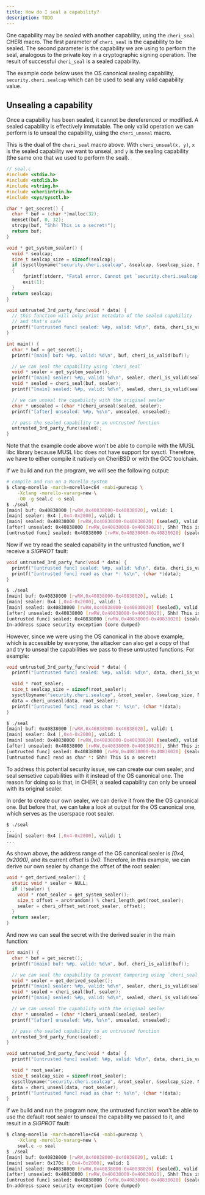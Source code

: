 ```yaml
---
title: How do I seal a capability?
description: TODO
---
```


One capability may be _sealed_ with another capability, using the `cheri_seal` CHERI macro. The first parameter of `cheri_seal` is the capability to be sealed. The second parameter is the capability we are using to perform the seal, analogous to the private key in a cryptographic signing operation. The result of successful `cheri_seal` is a sealed capability.

The example code below uses the OS canonical sealing capability, `security.cheri.sealcap` which can be used to seal any valid capability value.

## Unsealing a capability

Once a capability has been sealed, it cannot be dereferenced or modified. A sealed capability is effectively immutable. The only valid operation we can perform is to unseal the capability, using the `cheri_unseal` macro.

This is the dual of the `cheri_seal` macro above. With `cheri_unseal(x, y)`, `x` is the sealed capability we want to unseal, and `y` is the sealing capability (the same one that we used to perform the seal).

```c {39,43}
// seal.c
#include <stdio.h>
#include <stdlib.h>
#include <string.h>
#include <cheriintrin.h>
#include <sys/sysctl.h>

char * get_secret() {
  char * buf = (char *)malloc(32);
  memset(buf, 0, 32);
  strcpy(buf, "Shh! This is a secret!");
  return buf;
}

void * get_system_sealer() {
  void * sealcap;
  size_t sealcap_size = sizeof(sealcap);
  if (sysctlbyname("security.cheri.sealcap", &sealcap, &sealcap_size, NULL, 0) < 0)
  {
      fprintf(stderr, "Fatal error. Cannot get `security.cheri.sealcap`.");
      exit(1);
  }
  return sealcap;
}

void untrusted_3rd_party_func(void * data) {
  // this function will only print metadata of the sealed capability
  // and that's safe
  printf("[untrusted func] sealed: %#p, valid: %d\n", data, cheri_is_valid(data));
}

int main() {
  char * buf = get_secret();
  printf("[main] buf: %#p, valid: %d\n", buf, cheri_is_valid(buf));

  // we can seal the capability using `cheri_seal`
  void * sealer = get_system_sealer();
  printf("[main] sealer: %#p, valid: %d\n", sealer, cheri_is_valid(sealer));
  void * sealed = cheri_seal(buf, sealer);
  printf("[main] sealed: %#p, valid: %d\n", sealed, cheri_is_valid(sealed));

  // we can unseal the capability with the original sealer
  char * unsealed = (char *)cheri_unseal(sealed, sealer);
  printf("[after] unsealed: %#p, %s\n", unsealed, unsealed);

  // pass the sealed capability to an untrusted function
  untrusted_3rd_party_func(sealed);
}
```

Note that the example code above won't be able to compile with the MUSL libc library because MUSL libc does not have support for sysctl. Therefore, we have to either compile it natively on CheriBSD or with the GCC toolchain.

If we build and run the program, we will see the following output:

```bash
# compile and run on a Morello system
$ clang-morello -march=morello+c64 -mabi=purecap \
    -Xclang -morello-vararg=new \
    -O0 -g seal.c -o seal
$ ./seal
[main] buf: 0x40838000 [rwRW,0x40838000-0x40838020], valid: 1
[main] sealer: 0x4 [,0x4-0x2000], valid: 1
[main] sealed: 0x40838000 [rwRW,0x40838000-0x40838020] (sealed), valid: 1
[after] unsealed: 0x40838000 [rwRW,0x40838000-0x40838020], Shh! This is a secret!
[untrusted func] sealed: 0x40838000 [rwRW,0x40838000-0x40838020] (sealed), valid: 1
```

Now if we try read the sealed capability in the untrusted function, we'll receive a _SIGPROT_ fault:

```c {3}
void untrusted_3rd_party_func(void * data) {
  printf("[untrusted func] sealed: %#p, valid: %d\n", data, cheri_is_valid(data));
  printf("[untrusted func] read as char *: %s\n", (char *)data);
}
```

```bash {7}
$ ./seal
[main] buf: 0x40838000 [rwRW,0x40838000-0x40838020], valid: 1
[main] sealer: 0x4 [,0x4-0x2000], valid: 1
[main] sealed: 0x40838000 [rwRW,0x40838000-0x40838020] (sealed), valid: 1
[after] unsealed: 0x40838000 [rwRW,0x40838000-0x40838020], Shh! This is a secret!
[untrusted func] sealed: 0x40838000 [rwRW,0x40838000-0x40838020] (sealed), valid: 1
In-address space security exception (core dumped)
```

However, since we were using the OS canonical in the above example, which is accessible by everyone, the attacker can also get a copy of that and try to unseal the capabilities we pass to these untrusted functions. For example:

```c {6-7}
void untrusted_3rd_party_func(void * data) {
  printf("[untrusted func] sealed: %#p, valid: %d\n", data, cheri_is_valid(data));

  void * root_sealer;
  size_t sealcap_size = sizeof(root_sealer);
  sysctlbyname("security.cheri.sealcap", &root_sealer, &sealcap_size, NULL, 0);
  data = cheri_unseal(data, root_sealer);
  printf("[untrusted func] read as char *: %s\n", (char *)data);
}
```

```bash {7}
$ ./seal
[main] buf: 0x40838000 [rwRW,0x40838000-0x40838020], valid: 1
[main] sealer: 0x4 [,0x4-0x2000], valid: 1
[main] sealed: 0x40838000 [rwRW,0x40838000-0x40838020] (sealed), valid: 1
[after] unsealed: 0x40838000 [rwRW,0x40838000-0x40838020], Shh! This is a secret!
[untrusted func] sealed: 0x40838000 [rwRW,0x40838000-0x40838020] (sealed), valid: 1
[untrusted func] read as char *: Shh! This is a secret!
```

To address this potential security issue, we can create our own sealer, and seal sensetive capabilities with it instead of the OS canonical one. The reason for doing so is that, in CHERI, a sealed capability can only be unseal with its original sealer.

In order to create our own sealer, we can derive it from the the OS canonical one. But before that, we can take a look at output for the OS canonical one, which serves as the userspace root sealer.

```bash
$ ./seal
...
[main] sealer: 0x4 [,0x4-0x2000], valid: 1
...
```

As shown above, the address range of the OS canonical sealer is _\[0x4, 0x2000)_, and its current offset is _0x0_. Therefore, in this example, we can derive our own sealer by change the offset of the root sealer:

```c {5-6}
void * get_derived_sealer() {
  static void * sealer = NULL;
  if (!sealer) {
    void * root_sealer = get_system_sealer();
    size_t offset = arc4random() % cheri_length_get(root_sealer);
    sealer = cheri_offset_set(root_sealer, offset);
  }
  return sealer;
}
```

And now we can seal the secret with the derived sealer in the main function:

```c {6,24-25}
int main() {
  char * buf = get_secret();
  printf("[main] buf: %#p, valid: %d\n", buf, cheri_is_valid(buf));

  // we can seal the capability to prevent tampering using `cheri_seal`
  void * sealer = get_derived_sealer();
  printf("[main] sealer: %#p, valid: %d\n", sealer, cheri_is_valid(sealer));
  void * sealed = cheri_seal(buf, sealer);
  printf("[main] sealed: %#p, valid: %d\n", sealed, cheri_is_valid(sealed));

  // we can unseal the capability with the original sealer
  char * unsealed = (char *)cheri_unseal(sealed, sealer);
  printf("[after] unsealed: %#p, %s\n", unsealed, unsealed);

  // pass the sealed capability to an untrusted function
  untrusted_3rd_party_func(sealed);
}

void untrusted_3rd_party_func(void * data) {
  printf("[untrusted func] sealed: %#p, valid: %d\n", data, cheri_is_valid(data));

  void * root_sealer;
  size_t sealcap_size = sizeof(root_sealer);
  sysctlbyname("security.cheri.sealcap", &root_sealer, &sealcap_size, NULL, 0);
  data = cheri_unseal(data, root_sealer);
  printf("[untrusted func] read as char *: %s\n", (char *)data);
}
```

If we build and run the program now, the untrusted function won't be able to use the default root sealer to unseal the capability we passed to it, and result in a _SIGPROT_ fault:

```bash {6,10}
$ clang-morello -march=morello+c64 -mabi=purecap \
    -Xclang -morello-vararg=new \
    seal.c -o seal
$ ./seal
[main] buf: 0x40838000 [rwRW,0x40838000-0x40838020], valid: 1
[main] sealer: 0x170c [,0x4-0x2000], valid: 1
[main] sealed: 0x40838000 [rwRW,0x40838000-0x40838020] (sealed), valid: 1
[after] unsealed: 0x40838000 [rwRW,0x40838000-0x40838020], Shh! This is a secret!
[untrusted func] sealed: 0x40838000 [rwRW,0x40838000-0x40838020] (sealed), valid: 1
In-address space security exception (core dumped)
```
